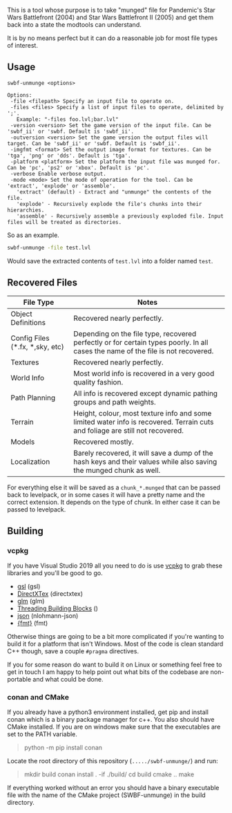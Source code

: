 This is a tool whose purpose is to take "munged" file for Pandemic's Star Wars Battlefront (2004) and Star Wars Battlefront
II (2005) and get them back into a state the modtools can understand.

It is by no means perfect but it can do a reasonable job for most file types of interest.

## Usage

```
swbf-unmunge <options>

Options:
 -file <filepath> Specify an input file to operate on.
 -files <files> Specify a list of input files to operate, delimited by ';'.
   Example: "-files foo.lvl;bar.lvl"
 -version <version> Set the game version of the input file. Can be 'swbf_ii' or 'swbf. Default is 'swbf_ii'.
 -outversion <version> Set the game version the output files will target. Can be 'swbf_ii' or 'swbf. Default is 'swbf_ii'.
 -imgfmt <format> Set the output image format for textures. Can be 'tga', 'png' or 'dds'. Default is 'tga'.
 -platform <platform> Set the platform the input file was munged for. Can be 'pc', 'ps2' or 'xbox'. Default is 'pc'.
 -verbose Enable verbose output.
 -mode <mode> Set the mode of operation for the tool. Can be 'extract', 'explode' or 'assemble'.
   'extract' (default) - Extract and "unmunge" the contents of the file.
   'explode' - Recursively explode the file's chunks into their hierarchies.
   'assemble' - Recursively assemble a previously exploded file. Input files will be treated as directories.
```

So as an example.

```bat
swbf-unmunge -file test.lvl
```

Would save the extracted contents of `test.lvl` into a folder named `test`.

## Recovered Files

File Type | Notes
------------ | -------------
Object Definitions | Recovered nearly perfectly.
Config Files (*.fx, *,sky, etc) | Depending on the file type, recovered perfectly or for certain types poorly. In all cases the name of the file is not recovered.
Textures | Recovered nearly perfectly.
World Info | Most world info is recovered in a very good quality fashion. 
Path Planning | All info is recovered except dynamic pathing groups and path weights.
Terrain | Height, colour, most texture info and some limited water info is recovered. Terrain cuts and foliage are still not recovered.
Models | Recovered mostly. 
Localization | Barely recovered, it will save a dump of the hash keys and their values while also saving the munged chunk as well.

For everything else it will be saved as a `chunk_*.munged` that can be passed back to levelpack, or in some cases it will have a pretty name and the correct extension. It depends on the type of chunk. In either case it can be passed to levelpack.

## Building

### vcpkg

If you have Visual Studio 2019 all you need to do is use [vcpkg](https://github.com/Microsoft/vcpkg)
to grab these libraries and you'll be good to go.

* [gsl](https://github.com/Microsoft/gsl/)  (gsl)
* [DirectXTex](https://github.com/Microsoft/DirectXTex/)  (directxtex)
* [glm](https://github.com/g-truc/glm)  (glm)
* [Threading Building Blocks](https://www.threadingbuildingblocks.org/)  ()
* [json](https://github.com/nlohmann/json/)  (nlohmann-json)
* [{fmt}](https://github.com/fmtlib/fmt)  (fmt)

Otherwise things are going to be a bit more complicated if you're wanting to build it
for a platform that isn't Windows. Most of the code is clean standard C++ though, save a
couple `#pragma` directives.

If you for some reason do want to build it on Linux or something feel free to get in
touch I am happy to help point out what bits of the codebase are non-portable and what
could be done.

### conan and CMake

If you already have a python3 environment installed, get pip and install conan which is a binary package manager for c++.
You also should have CMake installed. If you are on windows make sure that the executables are set to the PATH variable.

> python -m pip install conan

Locate the root directory of this repository (`...../swbf-unmunge/`) and run:

> mkdir build
> conan install . -if ./build/
> cd build
> cmake ..
> make

If everything worked without an error you should have a binary executable file with the name of the CMake project (SWBF-unmunge) in the build directory.
